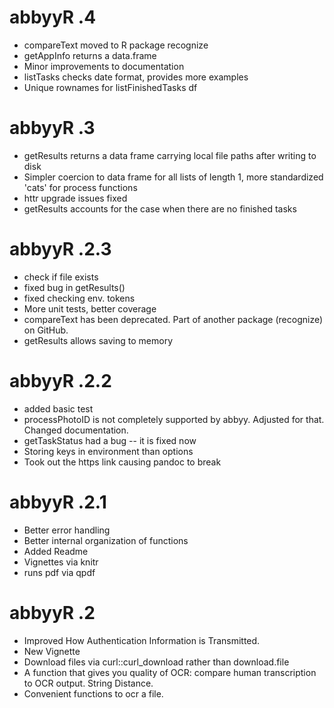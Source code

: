 # abbyyR .4

* compareText moved to R package recognize
* getAppInfo returns a data.frame
* Minor improvements to documentation
* listTasks checks date format, provides more examples
* Unique rownames for listFinishedTasks df

# abbyyR .3

* getResults returns a data frame carrying local file paths after writing to disk  
* Simpler coercion to data frame for all lists of length 1, more standardized 'cats' for process functions  
* httr upgrade issues fixed  
* getResults accounts for the case when there are no finished tasks  

# abbyyR .2.3

* check if file exists  
* fixed bug in getResults()  
* fixed checking env. tokens  
* More unit tests, better coverage  
* compareText has been deprecated. Part of another package (recognize) on GitHub.  
* getResults allows saving to memory  

# abbyyR .2.2

* added basic test  
* processPhotoID is not completely supported by abbyy. Adjusted for that. Changed documentation.  
* getTaskStatus had a bug -- it is fixed now  
* Storing keys in environment than options  
* Took out the https link causing pandoc to break  

# abbyyR .2.1

* Better error handling  
* Better internal organization of functions  
* Added Readme  
* Vignettes via knitr  
* runs pdf via qpdf  

# abbyyR .2

* Improved How Authentication Information is Transmitted.  
* New Vignette  
* Download files via curl::curl_download rather than download.file  
* A function that gives you quality of OCR: compare human transcription to OCR output. String Distance.  
* Convenient functions to ocr a file.  
